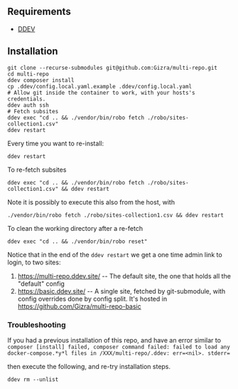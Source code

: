 ## Requirements

* [DDEV](https://ddev.readthedocs.io/en/stable/)

## Installation

    git clone --recurse-submodules git@github.com:Gizra/multi-repo.git
    cd multi-repo
    ddev composer install
    cp .ddev/config.local.yaml.example .ddev/config.local.yaml
    # Allow git inside the container to work, with your hosts's credentials.
    ddev auth ssh
    # Fetch subsites
    ddev exec "cd .. && ./vendor/bin/robo fetch ./robo/sites-collection1.csv"
    ddev restart

Every time you want to re-install:

    ddev restart

To re-fetch subsites

    ddev exec "cd .. && ./vendor/bin/robo fetch ./robo/sites-collection1.csv" && ddev restart

Note it is possibly to execute this also from the host, with

    ./vendor/bin/robo fetch ./robo/sites-collection1.csv && ddev restart


To clean the working directory after a re-fetch

    ddev exec "cd .. && ./vendor/bin/robo reset"

Notice that in the end of the `ddev restart` we get a one time admin link to login, to two sites:

1. https://multi-repo.ddev.site/ -- The default site, the one that holds all the "default" config
1. https://basic.ddev.site/ -- A single site, fetched by git-submodule, with config overrides done by config split. It's hosted in https://github.com/Gizra/multi-repo-basic


### Troubleshooting

If you had a previous installation of this repo, and have an error similar to `composer [install] failed, composer command failed: failed to load any docker-compose.*y*l files in /XXX/multi-repo/.ddev: err=<nil>. stderr=`

then execute the following, and re-try installation steps.

    ddev rm --unlist
